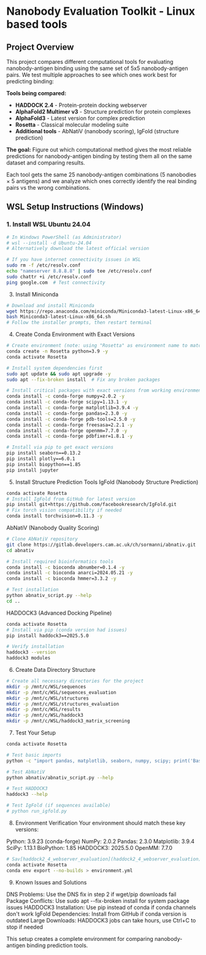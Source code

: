 # Nanobody Evaluation Toolkit  - Linux based tools

## Project Overview

This project compares different computational tools for evaluating nanobody-antigen binding using the same set of 5x5 nanobody-antigen pairs. We test multiple approaches to see which ones work best for predicting binding:

**Tools being compared:**
- **HADDOCK 2.4** - Protein-protein docking webserver
- **AlphaFold2 Multimer v3** - Structure prediction for protein complexes
- **AlphaFold3** - Latest version for complex prediction
- **Rosetta** - Classical molecular modeling suite
- **Additional tools** - AbNatiV (nanobody scoring), IgFold (structure prediction)

**The goal:** Figure out which computational method gives the most reliable predictions for nanobody-antigen binding by testing them all on the same dataset and comparing results.

Each tool gets the same 25 nanobody-antigen combinations (5 nanobodies × 5 antigens) and we analyze which ones correctly identify the real binding pairs vs the wrong combinations.

## WSL Setup Instructions (Windows)

### 1. Install WSL Ubuntu 24.04
```bash
# In Windows PowerShell (as Administrator)
# wsl --install -d Ubuntu-24.04
# Alternatively download the latest official version
```

```bash
# If you have internet connectivity issues in WSL
sudo rm -f /etc/resolv.conf
echo "nameserver 8.8.8.8" | sudo tee /etc/resolv.conf
sudo chattr +i /etc/resolv.conf
ping google.com  # Test connectivity
```

3. Install Miniconda
```bash
# Download and install Miniconda
wget https://repo.anaconda.com/miniconda/Miniconda3-latest-Linux-x86_64.sh
bash Miniconda3-latest-Linux-x86_64.sh
# Follow the installer prompts, then restart terminal
```

4. Create Conda Environment with Exact Versions
```bash
# Create environment (note: using "Rosetta" as environment name to match working setup)
conda create -n Rosetta python=3.9 -y
conda activate Rosetta

# Install system dependencies first
sudo apt update && sudo apt upgrade -y
sudo apt --fix-broken install  # Fix any broken packages

# Install critical packages with exact versions from working environment
conda install -c conda-forge numpy=2.0.2 -y
conda install -c conda-forge scipy=1.13.1 -y  
conda install -c conda-forge matplotlib=3.9.4 -y
conda install -c conda-forge pandas=2.3.0 -y
conda install -c conda-forge pdb-tools=2.5.0 -y
conda install -c conda-forge freesasa=2.2.1 -y
conda install -c conda-forge openmm=7.7.0 -y
conda install -c conda-forge pdbfixer=1.8.1 -y

# Install via pip to get exact versions
pip install seaborn==0.13.2
pip install plotly==6.0.1
pip install biopython==1.85
pip install jupyter
```

5. Install Structure Prediction Tools
IgFold (Nanobody Structure Prediction)
```bash 
conda activate Rosetta
# Install IgFold from GitHub for latest version
pip install git+https://github.com/facebookresearch/IgFold.git
# Fix torch vision compatibility if needed
conda install torchvision=0.11.3 -y
```

AbNatiV (Nanobody Quality Scoring)
```bash 
# Clone AbNatiV repository
git clone https://gitlab.developers.cam.ac.uk/ch/sormanni/abnativ.git
cd abnativ

# Install required bioinformatics tools  
conda install -c bioconda abnumber=0.1.4 -y
conda install -c bioconda anarci=2024.05.21 -y
conda install -c bioconda hmmer=3.3.2 -y

# Test installation
python abnativ_script.py --help
cd ..
```

HADDOCK3 (Advanced Docking Pipeline)
```bash
conda activate Rosetta
# Install via pip (conda version had issues)
pip install haddock3==2025.5.0

# Verify installation
haddock3 --version
haddock3 modules
```

6. Create Data Directory Structure
```bash
# Create all necessary directories for the project
mkdir -p /mnt/c/WSL/sequences
mkdir -p /mnt/c/WSL/sequences_evaluation  
mkdir -p /mnt/c/WSL/structures
mkdir -p /mnt/c/WSL/structures_evaluation
mkdir -p /mnt/c/WSL/results
mkdir -p /mnt/c/WSL/haddock3
mkdir -p /mnt/c/WSL/haddock3_matrix_screening
```

7. Test Your Setup
```bash
conda activate Rosetta

# Test basic imports
python -c "import pandas, matplotlib, seaborn, numpy, scipy; print('Basic packages OK')"

# Test AbNatiV
python abnativ/abnativ_script.py --help

# Test HADDOCK3
haddock3 --help

# Test IgFold (if sequences available)
# python run_igfold.py
```

8. Environment Verification
Your environment should match these key versions:

Python: 3.9.23 (conda-forge)
NumPy: 2.0.2
Pandas: 2.3.0
Matplotlib: 3.9.4
SciPy: 1.13.1
BioPython: 1.85
HADDOCK3: 2025.5.0
OpenMM: 7.7.0

```bash
# Sav[haddock2_4_webserver_evaluation](haddock2_4_webserver_evaluation)e your environment for future recreation
conda activate Rosetta
conda env export --no-builds > environment.yml
```
9. Known Issues and Solutions

DNS Problems: Use the DNS fix in step 2 if wget/pip downloads fail
Package Conflicts: Use sudo apt --fix-broken install for system package issues
HADDOCK3 Installation: Use pip instead of conda if conda channels don't work
IgFold Dependencies: Install from GitHub if conda version is outdated
Large Downloads: HADDOCK3 jobs can take hours, use Ctrl+C to stop if needed

This setup creates a complete environment for comparing nanobody-antigen binding prediction tools.